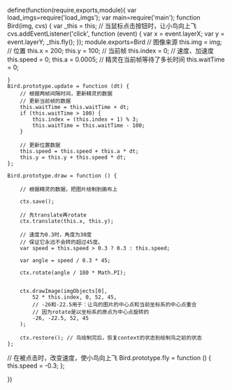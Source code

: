 define(function(require,exports,module){
    var load_imgs=require('load_imgs');
    var main=require('main');
    function Bird(img, cvs) {
        var _this = this;
        // 当鼠标点击按钮时，让小鸟向上飞
        cvs.addEventListener('click', function (event) {
            var x = event.layerX;
            var y = event.layerY;
            _this.fly();
        });
        module.exports=Bird
        // 图像来源
        this.img = img;
        // 位置
        this.x = 200;
        this.y = 100;
        // 当前帧
        this.index = 0;
        // 速度、加速度
        this.speed = 0;
        this.a = 0.0005;
        // 精灵在当前帧等待了多长时间
        this.waitTime = 0;

    }
    Bird.prototype.update = function (dt) {
        // 根据两帧间隔时间，更新精灵的数据
        // 更新当前帧的数据
        this.waitTime = this.waitTime + dt;
        if (this.waitTime > 100) {
            this.index = (this.index + 1) % 3;
            this.waitTime = this.waitTime - 100;
        }

        // 更新位置数据
        this.speed = this.speed + this.a * dt;
        this.y = this.y + this.speed * dt;
    };

    Bird.prototype.draw = function () {

        // 根据精灵的数据，把图片绘制到画布上

        ctx.save();

        // 先translate再rotate
        ctx.translate(this.x, this.y);

        // 速度为0.3时，角度为30度
        // 保证它永远不会转的超过45度。
        var speed = this.speed > 0.3 ? 0.3 : this.speed;

        var angle = speed / 0.3 * 45;

        ctx.rotate(angle / 180 * Math.PI);


        ctx.drawImage(imgObjects[0],
            52 * this.index, 0, 52, 45,
            // -26和-22.5用于：让鸟的图片的中心点和当前坐标系的中心点重合
            // 因为rotate是以坐标系的原点为中心点旋转的
            -26, -22.5, 52, 45
        );

        ctx.restore(); // 鸟绘制完后，恢复context的状态到绘制鸟之前的状态
    };


// 在被点击时，改变速度，使小鸟向上飞
    Bird.prototype.fly = function () {
        this.speed = -0.3;
    };

})
